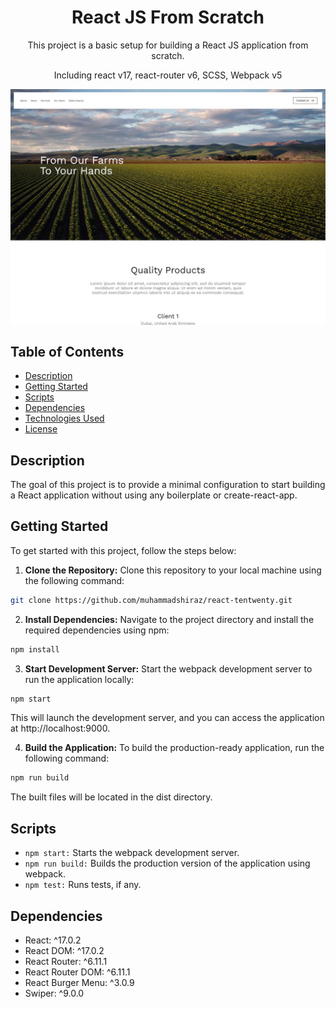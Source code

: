 <h1 align='center'>React JS From Scratch</h1>

<p align="center">This project is a basic setup for building a React JS application from scratch.</p>
<p align="center">Including react v17, react-router v6, SCSS, Webpack v5</p>

<div align='center'><img src="screenshot.jpg" alt="Setup React Project Without create-react-app" align='center'/></div>

## Table of Contents

- [Description](#description)
- [Getting Started](#getting-started)
- [Scripts](#scripts)
- [Dependencies](#dependencies)
- [Technologies Used](#technologies-used)
- [License](#license)

## Description

The goal of this project is to provide a minimal configuration to start building a React application without using any boilerplate or create-react-app.

## Getting Started

To get started with this project, follow the steps below:

1. **Clone the Repository:** Clone this repository to your local machine using the following command:

```sh
git clone https://github.com/muhammadshiraz/react-tentwenty.git
```

2. **Install Dependencies:** Navigate to the project directory and install the required dependencies using npm:

```sh
npm install
```

3. **Start Development Server:** Start the webpack development server to run the application locally:

```sh
npm start
```
This will launch the development server, and you can access the application at http://localhost:9000.

4. **Build the Application:** To build the production-ready application, run the following command:

```sh
npm run build
```

The built files will be located in the dist directory.

## Scripts

- `npm start:` Starts the webpack development server.
- `npm run build:` Builds the production version of the application using webpack.
- `npm test:` Runs tests, if any.

## Dependencies

- React: ^17.0.2
- React DOM: ^17.0.2
- React Router: ^6.11.1
- React Router DOM: ^6.11.1
- React Burger Menu: ^3.0.9
- Swiper: ^9.0.0